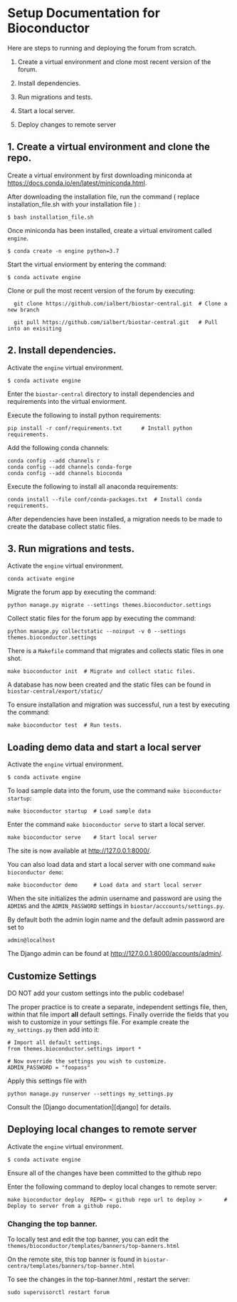 # Setup Documentation for Bioconductor

Here are steps to running and deploying the forum from scratch.

1. Create a virtual environment and clone most recent version of the forum.


2. Install dependencies. 


3. Run migrations and tests. 


4. Start a local server. 


5. Deploy changes to remote server


## 1. Create a virtual environment and clone the repo.

Create a virtual environment by first downloading miniconda at https://docs.conda.io/en/latest/miniconda.html. 

After downloading the installation file, run the command ( replace installation_file.sh with your installation file ) : 

    $ bash installation_file.sh      

Once miniconda has been installed, create a virtual enviroment called `engine`.

    $ conda create -n engine python=3.7
    
Start the virtual enviorment by entering the command:

    $ conda activate engine
    
Clone or pull the most recent version of the forum by executing:

      git clone https://github.com/ialbert/biostar-central.git  # Clone a new branch
      
      git pull https://github.com/ialbert/biostar-central.git   # Pull into an exisiting 
      
      
## 2. Install dependencies. 

Activate the `engine` virtual environment.

    $ conda activate engine

Enter the `biostar-central` directory to install dependencies and requirements into the virtual enviorment.

Execute the following to install python requirements: 

    pip install -r conf/requirements.txt      # Install python requirements.
    
    
Add the following conda channels:

    conda config --add channels r
    conda config --add channels conda-forge
    conda config --add channels bioconda

Execute the following to install all anaconda requirements:
    
    conda install --file conf/conda-packages.txt  # Install conda requirements.
    
 After dependencies have been installed, a migration needs to be made to create the database collect static files.
 
 
## 3. Run migrations and tests. 
 
Activate the `engine` virtual environment.

    conda activate engine
    
Migrate the forum app by executing the command:

    python manage.py migrate --settings themes.bioconductor.settings

Collect static files for the forum app by executing the command:

    python manage.py collectstatic --noinput -v 0 --settings themes.bioconductor.settings

There is a `Makefile` command that migrates and collects static files in one shot. 

    make bioconductor init  # Migrate and collect static files. 

A database has now been created and the static files can be found in `biostar-central/export/static/`

To ensure installation and migration was successful, run a test by executing the command: 

    make bioconductor test  # Run tests. 



## Loading demo data and start a local server 

Activate the `engine` virtual environment.

    $ conda activate engine
    
To load sample data into the forum, use the command `make bioconductor startup`:

    make bioconductor startup  # Load sample data
    

Enter the command `make bioconductor serve` to start a local server.

    make bioconductor serve    # Start local server

The site is now available at http://127.0.0.1:8000/. 


You can also load data and start a local server with one command `make bioconductor demo`:

    make bioconductor demo     # Load data and start local server
    

When the site initializes the admin username and password are using the ``ADMINS`` and the ``ADMIN_PASSWORD`` settings in ``biostar/acccounts/settings.py``.

By default both the admin login name and the default admin password are set to

    admin@localhost
   
The Django admin can be found at http://127.0.0.1:8000/accounts/admin/.

## Customize Settings

DO NOT add your custom settings into the public codebase!

The proper practice is to create a separate, independent settings file, then, within that file import **all** default settings. Finally override the fields that you wish to customize in your settings file. For example
create the `my_settings.py` then add into it:

    # Import all default settings.
    from themes.bioconductor.settings import *
    
    # Now override the settings you wish to customize.
    ADMIN_PASSWORD = "foopass"

Apply this settings file with

    python manage.py runserver --settings my_settings.py

Consult the [Django documentation][django] for details.

## Deploying local changes to remote server

Activate the `engine` virtual environment.

    $ conda activate engine

Ensure all of the changes have been committed to the github repo

Enter the following command to deploy local changes to remote server:

    
    make bioconductor deploy  REPO= < github repo url to deploy >       # Deploy to server from a github repo.


### Changing the top banner.

To locally test and edit the top banner, 
you can edit the `themes/bioconductor/templates/banners/top-banners.html`

On the remote site, this top banner is found in `biostar-centra/templates/banners/top-banner.html`

To see the changes in the top-banner.html , restart the server:

    sudo supervisorctl restart forum